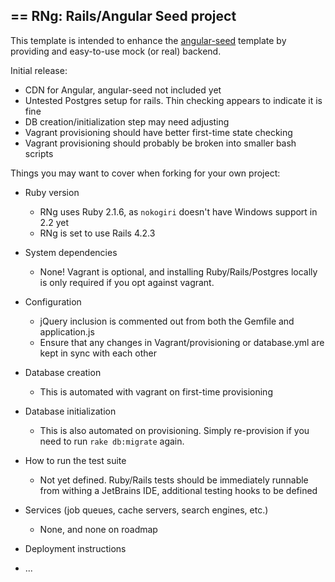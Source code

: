 ## == RNg: Rails/Angular Seed project

This template is intended to enhance the [angular-seed](https://github.com/angular/angular-seed) template by providing and easy-to-use mock (or real) backend.

Initial release:

* CDN for Angular, angular-seed not included yet
* Untested Postgres setup for rails. Thin checking appears to indicate it is fine
* DB creation/initialization step may need adjusting
* Vagrant provisioning should have better first-time state checking
* Vagrant provisioning should probably be broken into smaller bash scripts

Things you may want to cover when forking for your own project:

* Ruby version
  * RNg uses Ruby 2.1.6, as `nokogiri` doesn't have Windows support in 2.2 yet
  * RNg is set to use Rails 4.2.3

* System dependencies
  * None! Vagrant is optional, and installing Ruby/Rails/Postgres locally is only required if you opt against vagrant. 

* Configuration
  * jQuery inclusion is commented out from both the Gemfile and application.js
  * Ensure that any changes in Vagrant/provisioning or database.yml are kept in sync with each other

* Database creation
  * This is automated with vagrant on first-time provisioning

* Database initialization
  * This is also automated on provisioning. Simply re-provision if you need to run `rake db:migrate` again.

* How to run the test suite
  * Not yet defined. Ruby/Rails tests should be immediately runnable from withing a JetBrains IDE, additional testing hooks to be defined
   
* Services (job queues, cache servers, search engines, etc.)
  * None, and none on roadmap

* Deployment instructions

* ...

